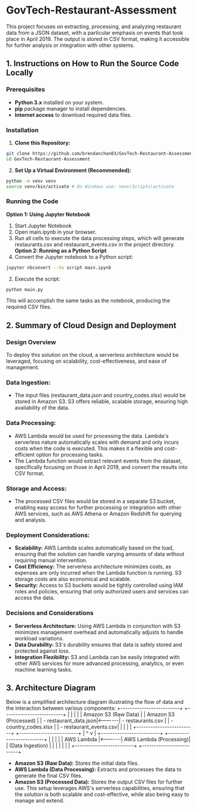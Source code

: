 # GovTech-Restaurant-Assessment
This project focuses on extracting, processing, and analyzing restaurant data from a JSON dataset, with a particular emphasis on events that took place in April 2019. The output is stored in CSV format, making it accessible for further analysis or integration with other systems.
## 1. Instructions on How to Run the Source Code Locally
### Prerequisites
- **Python 3.x** installed on your system.
- **pip** package manager to install dependencies.
- **Internet access** to download required data files.
### Installation
1. **Clone this Repository:**
```bash
git clone https://github.com/brendanchan03/GovTech-Restaurant-Assessment.git
cd GovTech-Restaurant-Assessment
```
2. **Set Up a Virtual Environment (Recommended):**
```bash
python -m venv venv
source venv/bin/activate # On Windows use: venv\Scripts\activate
```
### Running the Code
**Option 1: Using Jupyter Notebook**
1. Start Jupyter Notebook
2. Open main.ipynb in your browser.
3. Run all cells to execute the data processing steps, which will generate restaurants.csv and restaurant_events.csv in the project directory.
**Option 2: Running as a Python Script**
1. Convert the Jupyter notebook to a Python script:
```bash
jupyter nbconvert --to script main.ipynb
```
2. Execute the script:
```bash
python main.py
```
This will accomplish the same tasks as the notebook, producing the required CSV files.

## 2. Summary of Cloud Design and Deployment
### Design Overview
To deploy this solution on the cloud, a serverless architecture would be leveraged, focusing on scalability, cost-effectiveness, and ease of management.
### Data Ingestion:
- The input files (restaurant_data.json and country_codes.xlsx) would be stored in Amazon S3. S3 offers reliable, scalable storage, ensuring high availability of the data.
### Data Processing:
- AWS Lambda would be used for processing the data. Lambda's serverless nature automatically scales with demand and only incurs costs when the code is executed. This makes it a flexible and cost-efficient option for processing tasks.
- The Lambda function would extract relevant events from the dataset, specifically focusing on those in April 2019, and convert the results into CSV format.
### Storage and Access:
- The processed CSV files would be stored in a separate S3 bucket, enabling easy access for further processing or integration with other AWS services, such as AWS Athena or Amazon Redshift for querying and analysis.
### Deployment Considerations:
- **Scalability:** AWS Lambda scales automatically based on the load, ensuring that the solution can handle varying amounts of data without requiring manual intervention.
- **Cost Efficiency:** The serverless architecture minimizes costs, as expenses are only incurred when the Lambda function is running. S3 storage costs are also economical and scalable.
- **Security:** Access to S3 buckets would be tightly controlled using IAM roles and policies, ensuring that only authorized users and services can access the data.
### Decisions and Considerations
- **Serverless Architecture:** Using AWS Lambda in conjunction with S3 minimizes management overhead and automatically adjusts to handle workload variations.
- **Data Durability:** S3's durability ensures that data is safely stored and protected against loss.
- **Integration Flexibility:** S3 and Lambda can be easily integrated with other AWS services for more advanced processing, analytics, or even machine learning tasks.

## 3. Architecture Diagram
Below is a simplified architecture diagram illustrating the flow of data and the interaction between various components:
+-------------------------+       +-------------------------+
|                         |       |                         |
|  Amazon S3 (Raw Data)   |       |  Amazon S3 (Processed)  |
|   - restaurant_data.json|<------|      - restaurants.csv  |
|   - country_codes.xlsx  |       |  - restaurant_events.csv|
|                         |       |                         |
+-------------------------+       +-------------------------+
            |                                  ^
            v                                  |
+-------------------------+       +-------------------------+
|                         |       |                         |
|   AWS Lambda            |<------|  AWS Lambda (Processing)|
|  (Data Ingestion)       |       |                         |
|                         |       |                         |
+-------------------------+       +-------------------------+
- **Amazon S3 (Raw Data):** Stores the initial data files.
- **AWS Lambda (Data Processing):**  Extracts and processes the data to generate the final CSV files.
- **Amazon S3 (Processed Data):** Stores the output CSV files for further use.
This setup leverages AWS's serverless capabilities, ensuring that the solution is both scalable and cost-effective, while also being easy to manage and extend.